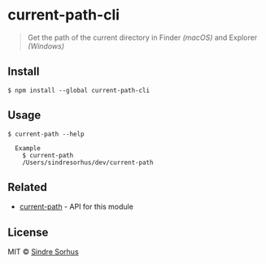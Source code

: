 # current-path-cli

> Get the path of the current directory in Finder *(macOS)* and Explorer *(Windows)*


## Install

```
$ npm install --global current-path-cli
```


## Usage

```
$ current-path --help

  Example
    $ current-path
    /Users/sindresorhus/dev/current-path
```


## Related

- [current-path](https://github.com/sindresorhus/current-path) - API for this module


## License

MIT © [Sindre Sorhus](https://sindresorhus.com)
